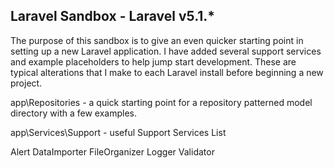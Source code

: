 ## Laravel Sandbox - Laravel v5.1.*

The purpose of this sandbox is to give an even quicker starting point in setting up a new Laravel application.
I have added several support services and example placeholders to help jump start development.
These are typical alterations that I make to each Laravel install before beginning a new project.

app\Repositories - a quick starting point for a repository patterned model directory with a few examples.

app\Services\Support - useful Support Services List

Alert
DataImporter
FileOrganizer
Logger
Validator


